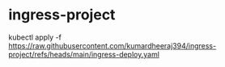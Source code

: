 # ingress-project
kubectl apply -f https://raw.githubusercontent.com/kumardheeraj394/ingress-project/refs/heads/main/ingress-deploy.yaml
